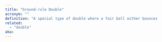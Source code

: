 ```yaml
---
title: "Ground-rule Double"
acronym: ""
definition: "A special type of double where a fair ball either bounces out of play or gets stuck somewhere. All runners, including the batter, are awared two bases."
related:
  - "double"
aka:
---
```

